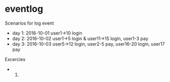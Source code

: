 # eventlog
Scenarios for log event
* day 1: 2016-10-01 user1->10 login
* day 2: 2016-10-02 user1->5 login & user11->15 login, user1-3 pay
* day 3: 2016-10-03 user5->12 login, user2-5 pay, user16-20 login, user17 pay

Excercies

* 1. 
